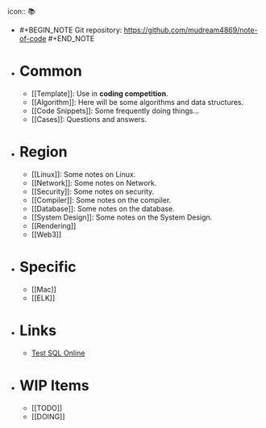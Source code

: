 icon:: 📚

- #+BEGIN_NOTE
  Git repository: https://github.com/mudream4869/note-of-code
  #+END_NOTE
- # Common
	- [[Template]]: Use in **coding competition**.
	- [[Algorithm]]: Here will be some algorithms and data structures.
	- [[Code Snippets]]: Some frequently doing things...
	- [[Cases]]: Questions and answers.
- # Region
	- [[Linux]]: Some notes on Linux.
	- [[Network]]: Some notes on Network.
	- [[Security]]: Some notes on security.
	- [[Compiler]]: Some notes on the compiler.
	- [[Database]]: Some notes on the database.
	- [[System Design]]: Some notes on the System Design.
	- [[Rendering]]
	- [[Web3]]
- # Specific
	- [[Mac]]
	- [[ELK]]
- # Links
	- [Test SQL Online](https://sqliteonline.com/)
- # WIP Items
	- [[TODO]]
	- [[DOING]]